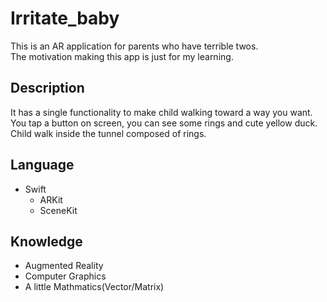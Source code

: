 # Irritate_baby
This is an AR application for parents who have terrible twos.  
The motivation making this app is just for my learning.

## Description
It has a single functionality to make child walking toward a way you want.  
You tap a button on screen, you can see some rings and cute yellow duck.  
Child walk inside the tunnel composed of rings.

## Language
* Swift
  * ARKit
  * SceneKit
  
## Knowledge
* Augmented Reality
* Computer Graphics
* A little Mathmatics(Vector/Matrix)

